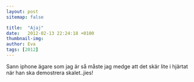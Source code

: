 ```yaml
---
layout: post
sitemap: false

title:  "Ajaj"
date:   2012-02-13 22:24:18 +0100
thumbnail-img: 
author: Eva
tags: [2012]
---
```


Sann iphone ägare som jag är så måste jag medge att det skär lite i hjärtat när han ska demostrera skalet..jies!

